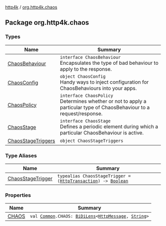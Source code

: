 [http4k](../index.md) / [org.http4k.chaos](./index.md)

## Package org.http4k.chaos

### Types

| Name | Summary |
|---|---|
| [ChaosBehaviour](-chaos-behaviour/index.md) | `interface ChaosBehaviour`<br>Encapsulates the type of bad behaviour to apply to the response. |
| [ChaosConfig](-chaos-config/index.md) | `object ChaosConfig`<br>Handy ways to inject configuration for ChaosBehaviours into your apps. |
| [ChaosPolicy](-chaos-policy/index.md) | `interface ChaosPolicy`<br>Determines whether or not to apply a particular type of ChaosBehaviour to a request/response. |
| [ChaosStage](-chaos-stage/index.md) | `interface ChaosStage`<br>Defines a periodic element during which a particular ChaosBehaviour is active. |
| [ChaosStageTriggers](-chaos-stage-triggers/index.md) | `object ChaosStageTriggers` |

### Type Aliases

| Name | Summary |
|---|---|
| [ChaosStageTrigger](-chaos-stage-trigger.md) | `typealias ChaosStageTrigger = (`[`HttpTransaction`](../org.http4k.core/-http-transaction/index.md)`) -> `[`Boolean`](https://kotlinlang.org/api/latest/jvm/stdlib/kotlin/-boolean/index.html) |

### Properties

| Name | Summary |
|---|---|
| [CHAOS](-c-h-a-o-s.md) | `val `[`Common`](../org.http4k.lens/-header/-common/index.md)`.CHAOS: `[`BiDiLens`](../org.http4k.lens/-bi-di-lens/index.md)`<`[`HttpMessage`](../org.http4k.core/-http-message/index.md)`, `[`String`](https://kotlinlang.org/api/latest/jvm/stdlib/kotlin/-string/index.html)`>` |
